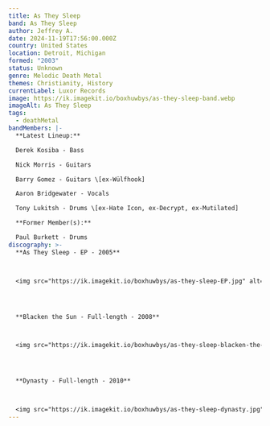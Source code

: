 ```yaml
---
title: As They Sleep
band: As They Sleep
author: Jeffrey A.
date: 2024-11-19T17:56:00.000Z
country: United States
location: Detroit, Michigan
formed: "2003"
status: Unknown
genre: Melodic Death Metal
themes: Christianity, History
currentLabel: Luxor Records
image: https://ik.imagekit.io/boxhuwbys/as-they-sleep-band.webp
imageAlt: As They Sleep
tags:
  - deathMetal
bandMembers: |-
  **Latest Lineup:**

  Derek Kosiba - Bass  

  Nick Morris - Guitars  

  Barry Gomez - Guitars \[ex-Wülfhook]  

  Aaron Bridgewater - Vocals  

  Tony Lukitsh - Drums \[ex-Hate Icon, ex-Decrypt, ex-Mutilated]  

  **Former Member(s):**

  Paul Burkett - Drums
discography: >-
  **As They Sleep - EP - 2005**  



  <img src="https://ik.imagekit.io/boxhuwbys/as-they-sleep-EP.jpg" alt="As They Sleep - EP cover" style="width:300px; height:auto;">




  **Blacken the Sun - Full-length - 2008**  



  <img src="https://ik.imagekit.io/boxhuwbys/as-they-sleep-blacken-the-sun.jpg" alt="As They Sleep - Blacken the Sun - Full-length cover" style="width:300px; height:auto;">




  **Dynasty - Full-length - 2010**



  <img src="https://ik.imagekit.io/boxhuwbys/as-they-sleep-dynasty.jpg" alt="As They Sleep - Dynasty - Full-length cover" style="width:300px; height:auto;">
---
```

